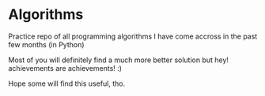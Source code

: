 # Algorithms

Practice repo of all programming algorithms I have come accross in the past few months (in Python)

Most of you will definitely find a much more better solution but hey! achievements are achievements! :)

Hope some will find this useful, tho.
